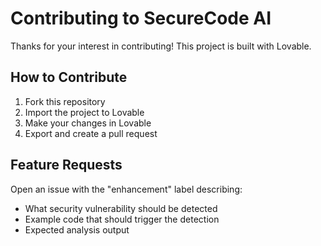 # Contributing to SecureCode AI

Thanks for your interest in contributing! This project is built with Lovable.

## How to Contribute

1. Fork this repository
2. Import the project to Lovable
3. Make your changes in Lovable
4. Export and create a pull request

## Feature Requests

Open an issue with the "enhancement" label describing:
- What security vulnerability should be detected
- Example code that should trigger the detection
- Expected analysis output
